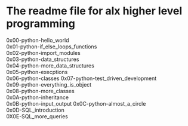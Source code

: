 # The readme file for alx higher level programming

0x00-python-hello_world  
0x01-python-if_else_loops_functions  
0x02-python-import_modules  
0x03-python-data_structures  
0x04-python-more_data_structures  
0x05-python-execptions  
0x06-python-classes
0x07-python-test_driven_development  
0x09-python-everything_is_object  
0x08-python-more_classes  
0x0A-python-inheritance  
0x0B-python-input_output
0x0C-python-almost_a_circle  
0x0D-SQL_introduction  
0X0E-SQL_more_queries
